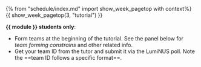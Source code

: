 {% from "schedule/index.md" import show_week_pagetop with context%}
{{ show_week_pagetop(3, "tutorial") }}

**{{ module }} students only**: 
* Form teams at the beginning of the tutorial. See the panel below for _team forming constrains_ and other related info.<br>
  <panel src="../../admin/project-teams.md#main" header="Admin {{ icon_embedding }} Team Forming :star:" minimized />
* Get your team ID from the tutor and submit it via the LumiNUS poll. Note the ==team ID follows <trigger trigger="click" for="modal:t2-teamId">a specific format</trigger>==.

<modal large title="Admin {{ icon_embedding }} Team Forming → Team ID format" id="modal:t2-teamId">
  <include src="../../admin/project-teams.md#teamIdFormat"/>
</modal>
